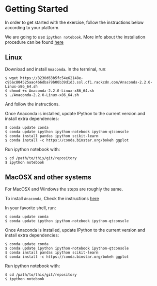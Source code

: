 # Getting Started

In order to get started with the exercise, follow the instructions below
according to your platform.

We are going to use `ipython notebook`. More info about the installation
procedure can be found [here](http://ipython.org/install.html)

## Linux

Download and install `Anaconda`. In the terminal, run:

    $ wget https://3230d63b5fc54e62148e-c95ac804525aac4b6dba79b00b39d1d3.ssl.cf1.rackcdn.com/Anaconda-2.2.0-Linux-x86_64.sh
    $ chmod +x Anaconda-2.2.0-Linux-x86_64.sh
    $ ./Anaconda-2.2.0-Linux-x86_64.sh

And follow the instructions.

Once Anaconda is installed, update IPython to the current version and install
extra dependencies:

    $ conda update conda
    $ conda update ipython ipython-notebook ipython-qtconsole
    $ conda install pandas ipython scikit-learn
    $ conda install -c https://conda.binstar.org/bokeh ggplot

Run ipython notebook with:

    $ cd /path/to/this/git/repository
    $ ipython notebook

## MacOSX and other systems

For MacOSX and Windows the steps are roughly the same.

To install `Anaconda`, Check the instructions [here](http://continuum.io/downloads)

In your favorite shell, run:

    $ conda update conda
    $ conda update ipython ipython-notebook ipython-qtconsole

Once Anaconda is installed, update IPython to the current version and install
extra dependencies:

    $ conda update conda
    $ conda update ipython ipython-notebook ipython-qtconsole
    $ conda install pandas ipython scikit-learn
    $ conda install -c https://conda.binstar.org/bokeh ggplot

Run ipython notebook with:

    $ cd /path/to/this/git/repository
    $ ipython notebook
